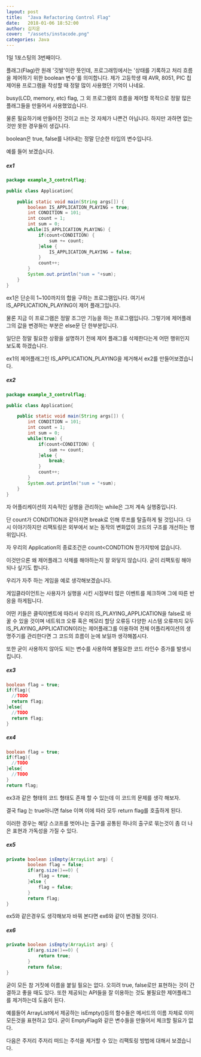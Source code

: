 ```yaml
---
layout: post
title:  "Java Refactoring Control Flag"
date:   2018-01-06 18:52:00
author: 김지운
cover:  "/assets/instacode.png"
categories: Java
---
```


1일 1포스팅의 3번째이다.

플래그(Flag)란 원래 '깃발'이란 뜻인데, 프로그래밍에서는 '상태를 기록하고 처리 흐름을 제어하기 위한 boolean 변수'를 의미합니다.
제가 고등학생 때 AVR, 8051, PIC 칩 제어용 프로그램을 작성할 때 정말 많이 사용했던 기억이 나네요.

busy(LCD, memory, etc) flag, 그 외 프로그램의 흐름을 제어할 목적으로 정말 많은 플래그들을 만들어서 사용했었습니다.

물론 필요하기에 만들어진 것이고 쓰는 것 자체가 나쁜건 아닙니다. 하지만 과하면 없는 것만 못한 경우들이 생깁니다.

boolean은 true, false를 나타내는 정말 단순한 타입의 변수입니다.

예를 들어 보겠습니다.
##### ex1
```java
package example_3_controlflag;

public class Application{

	public static void main(String args[]) {
		boolean IS_APPLICATION_PLAYING = true;
		int CONDITION = 101;
		int count = 1;
		int sum = 0;
		while(IS_APPLICATION_PLAYING) {
			if(count<CONDITION) {
				sum += count;
			}else {
				IS_APPLICATION_PLAYING = false;
			}
			count++;
		}
		System.out.println("sum = "+sum);
	}
}

```

ex1은 단순히 1~100까지의 합을 구하는 프로그램입니다. 여기서 IS_APPLICATION_PLAYING이 제어 플래그입니다.

물론 지금 이 프로그램은 정말 조그만 기능을 하는 프로그램입니다. 그렇기에 제어플래그의 값을 변경하는 부분은 else문
단 한부분입니다.

일단은 정말 필요한 상황을 설명하기 전에 제어 플래그를 삭제한다는게 어떤 행위인지 보도록 하겠습니다.

ex1의 제어플래그인 IS_APPLICATION_PLAYING을 제거해서 ex2를 만들어보겠습니다.
##### ex2
```java
package example_3_controlflag;

public class Application{

	public static void main(String args[]) {
		int CONDITION = 101;
		int count = 1;
		int sum = 0;
		while(true) {
			if(count<CONDITION) {
				sum += count;
			}else {
				break;
			}
			count++;
		}
		System.out.println("sum = "+sum);
	}
}

```

자 어플리케이션의 지속적인 실행을 관리하는 while은 그저 계속 실행중입니다.

단 count가 CONDITION과 같아지면 break로 인해 루프를 탈출하게 될 것입니다. 다시 이야기하지만 리팩토링은 외부에서 보는 동작의 변화없이 코드의 구조를 개선하는 행위입니다.

자 우리의 Application의 종료조건은 count<CONDTION 한가지밖에 없습니다.

이것만으론 왜 제어플래그 삭제를 해야하는지 잘 와닿지 않습니다. 굳이 리팩토링 해야되나 싶기도 합니다.

우리가 자주 하는 게임을 예로 생각해보겠습니다.

게임클라이언트는 사용자가 실행을 시킨 시점부터 많은 이벤트를 체크하며 그에 따른 반응을 하게됩니다.

어떤 키들은 클릭이벤트에 따라서 우리의 IS_PLAYING_APPLICATION을 false로 바꿀 수 있을 것이며
네트워크 오류 혹은 메모리 할당 오류등 다양한 시스템 오류까지 모두 IS_PLAYING_APPLICATION이라는 제어플래그를
이용하여 전체 어플리케이션의 생명주기를 관리한다면 그 코드의 흐름이 눈에 보일까 생각해봅시다.

또한 굳이 사용하지 않아도 되는 변수를 사용하여 불필요한 코드 라인수 증가를 발생시킵니다.

##### ex3
```java
boolean flag = true;
if(flag){
  //TODO
  return flag;
}else{
  //TODO
  return flag;
}

```

##### ex4
```java
boolean flag = true;
if(flag){
  //TODO
}else{
  //TODO
}
return flag;
```

ex3과 같은 형태의 코드 형태도 존재 할 수 있는데 이 코드의 문제를 생각 해보자.

결국 flag 는 true아니면 false 이며 이에 따라 모두 return flag를 호출하게 된다.

이러한 경우는 해당 스코프를 벗어나는 출구를 공통된 하나의 출구로 묶는것이 좀 더 나은 표현과 가독성을 가질 수 있다.

##### ex5
```java
private boolean isEmpty(ArrayList arg) {
		boolean flag = false;
		if(arg.size()==0) {
			flag = true;
		}else {
			flag = false;
		}
		return flag;
}
```

ex5와 같은경우도 생각해보자 바꿔 본다면 ex6와 같이 변경될 것이다.

##### ex6
```java
private boolean isEmpty(ArrayList arg) {
		if(arg.size()==0) {
			return true;
		}
		return false;
}
```

굳이 모든 참 거짓에 이름을 붙일 필요는 없다. 오히려 true, false로만 표현하는 것이 간결하고 좋을 때도 있다.
또한 제공되는 API들을 잘 이용하는 것도 불필요한 제어플래그를 제거하는데 도움이 된다.

예를들어 ArrayList에서 제공하는 isEmpty()등의 함수들은 메서드의 이름 자체로 이미 모든것을 표현하고 있다.
굳이 EmptyFlag와 같은 변수들을 만들어서 체크할 필요가 없다.

다음은 주저리 주저리 떠드는 주석을 제거할 수 있는 리팩토링 방법에 대해서 보겠습니다.
